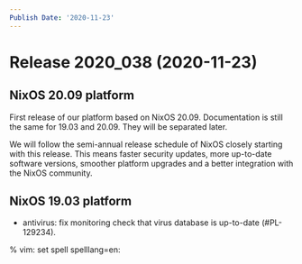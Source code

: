 ```yaml
---
Publish Date: '2020-11-23'
---
```


# Release 2020_038 (2020-11-23)

## NixOS 20.09 platform

First release of our platform based on NixOS 20.09.
Documentation is still the same for 19.03 and 20.09. They will be separated later.

We will follow the semi-annual release schedule of NixOS closely starting with this release.
This means faster security updates, more up-to-date software versions,
smoother platform upgrades and a better integration with the NixOS community.

## NixOS 19.03 platform

- antivirus: fix monitoring check that virus database is up-to-date (#PL-129234).

% vim: set spell spelllang=en:
